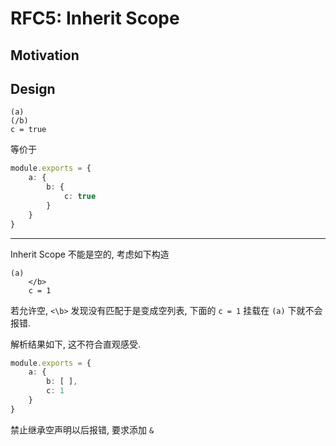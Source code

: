 RFC5: Inherit Scope
===================


## Motivation


## Design


```text
(a)
(/b)
c = true
```

等价于

```ts
module.exports = {
    a: {
        b: {
            c: true
        }
    }
}
```

---

Inherit Scope 不能是空的, 考虑如下构造

```text
(a)
    </b>
    c = 1
```

若允许空, `<\b>` 发现没有匹配于是变成空列表, 下面的 `c = 1` 挂载在 `(a)` 下就不会报错.

解析结果如下, 这不符合直观感受.

```ts
module.exports = {
    a: {
        b: [ ],
        c: 1
    }
}
```

禁止继承空声明以后报错, 要求添加 `&`

